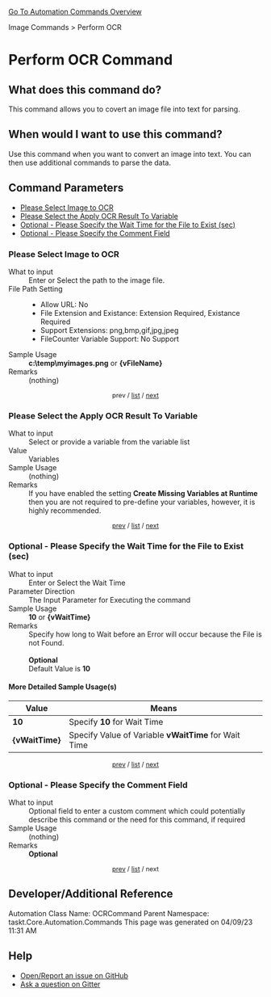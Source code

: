 <!--TITLE: Perform OCR Command -->
<!-- SUBTITLE: a command in the Image Commands group. -->
[Go To Automation Commands Overview](/automation-commands.md)


Image Commands &gt; Perform OCR


# Perform OCR Command


## What does this command do?
This command allows you to covert an image file into text for parsing.


## When would I want to use this command?
Use this command when you want to convert an image into text.  You can then use additional commands to parse the data.


<a id="param_list"></a>
## Command Parameters
- [Please Select Image to OCR](#param_0)
- [Please Select the Apply OCR Result To Variable](#param_1)
- [Optional - Please Specify the Wait Time for the File to Exist (sec)](#param_2)
- [Optional - Please Specify the Comment Field](#param_3)


<a id="param_0"></a>
### Please Select Image to OCR


<dl>
<dt>What to input</dt><dd>Enter or Select the path to the image file.</dd>
<dt>File Path Setting</dt><dd><ul><li>Allow URL: No</li><li>File Extension and Existance: Extension Required, Existance Required</li><li>Support Extensions: png,bmp,gif,jpg,jpeg</li><li>FileCounter Variable Support: No Support</li></ul></dd>
<dt>Sample Usage</dt><dd><strong>c:\temp\myimages.png</strong> or <strong>{vFileName}</strong></dd>
<dt>Remarks</dt><dd>(nothing)</dd>
</dl>




<div style="font-size: 90%; text-align: center">


prev / [list](#param_list) / [next](#param_1)


</div>


<a id="param_1"></a>
### Please Select the Apply OCR Result To Variable


<dl>
<dt>What to input</dt><dd>Select or provide a variable from the variable list</dd>
<dt>Value</dt><dd>Variables</dd>
<dt>Sample Usage</dt><dd>(nothing)</dd>
<dt>Remarks</dt><dd>If you have enabled the setting <strong>Create Missing Variables at Runtime</strong> then you are not required to pre-define your variables, however, it is highly recommended.</dd>
</dl>




<div style="font-size: 90%; text-align: center">


[prev](#param_1) / [list](#param_list) / [next](#param_2)


</div>


<a id="param_2"></a>
### Optional - Please Specify the Wait Time for the File to Exist (sec)


<dl>
<dt>What to input</dt><dd>Enter or Select the Wait Time</dd>
<dt>Parameter Direction</dt><dd>The Input Parameter for Executing the command</dd>
<dt>Sample Usage</dt><dd><strong>10</strong> or <strong>{vWaitTime}</strong></dd>
<dt>Remarks</dt><dd>Specify how long to Wait before an Error will occur because the File is not Found.<br><br>
<strong>Optional</strong><br>Default Value is <strong>10</strong></dd>
</dl>




#### More Detailed Sample Usage(s)
| Value | Means |
|---|---|
| <strong>10</strong> | Specify **10** for Wait Time |
| <strong>{vWaitTime}</strong> | Specify Value of Variable **vWaitTime** for Wait Time |


<div style="font-size: 90%; text-align: center">


[prev](#param_2) / [list](#param_list) / [next](#param_3)


</div>


<a id="param_3"></a>
### Optional - Please Specify the Comment Field


<dl>
<dt>What to input</dt><dd>Optional field to enter a custom comment which could potentially describe this command or the need for this command, if required</dd>
<dt>Sample Usage</dt><dd>(nothing)</dd>
<dt>Remarks</dt><dd><strong>Optional</strong><br></dd>
</dl>




<div style="font-size: 90%; text-align: center">


[prev](#param_3) / [list](#param_list) / next


</div>


## Developer/Additional Reference
Automation Class Name: OCRCommand
Parent Namespace: taskt.Core.Automation.Commands
This page was generated on 04/09/23 11:31 AM


## Help
- [Open/Report an issue on GitHub](https://github.com/rcktrncn/taskt/issues/new)
- [Ask a question on Gitter](https://gitter.im/taskt-rpa/Lobby)
